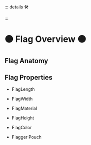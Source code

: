 ::: details 🛠



:::

# 🟠 <move>Flag Overview </move>🟠

## Flag Anatomy


## Flag Properties

- FlagLength
- FlagWidth
- FlagMaterial
- FlagHeight
- FlagColor

- Flagger Pouch